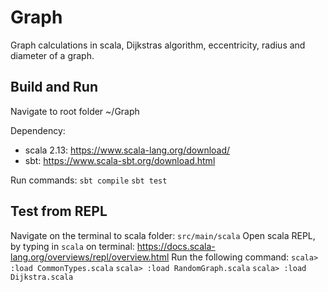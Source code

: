 # Graph
Graph calculations in scala, Dijkstras algorithm, eccentricity, radius and diameter of a graph.

## Build and Run
Navigate to root folder ~/Graph

Dependency: 
* scala 2.13: https://www.scala-lang.org/download/
* sbt: https://www.scala-sbt.org/download.html

Run commands:
`sbt compile`
`sbt test`

## Test from REPL
Navigate on the terminal to scala folder: `src/main/scala`
Open scala REPL, by typing in `scala` on terminal: https://docs.scala-lang.org/overviews/repl/overview.html
Run the following command:
`scala> :load CommonTypes.scala`
`scala> :load RandomGraph.scala`
`scala> :load Dijkstra.scala`

